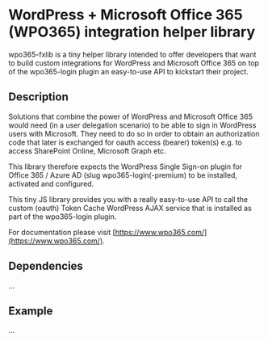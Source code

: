 # WordPress + Microsoft Office 365 (WPO365) integration helper library

wpo365-fxlib is a tiny helper library intended to offer developers that want to build custom integrations for WordPress and Microsoft Office 365 on top of the wpo365-login plugin an easy-to-use API to kickstart their project.

## Description

Solutions that combine the power of WordPress and Microsoft Office 365 would need (in a user delegation scenario) to be able to sign in WordPress users with Microsoft. They need to do so in order to obtain an authorization code that later is exchanged for oauth access (bearer) token(s) e.g. to access SharePoint Online, Microsoft Graph etc.

This library therefore expects the WordPress Single Sign-on plugin for Office 365 / Azure AD (slug wpo365-login(-premium) to be installed, activated and configured.

This tiny JS library provides you with a really easy-to-use API to call the custom (oauth) Token Cache WordPress AJAX service that is installed as part of the wpo365-login plugin.

For documentation please visit [https://www.wpo365.com/](https://www.wpo365.com/).

## Dependencies

...

## Example

...
